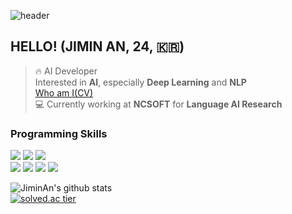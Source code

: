 ![header](https://capsule-render.vercel.app/api?type=slice&color=gradient&text=%20JiminAn%20%20&height=200&fontSize=100)
## HELLO! (JIMIN AN, 24, 🇰🇷)
> 🔥 AI Developer<br>
> Interested in **AI**, especially **Deep Learning** and **NLP**<br>
> [Who am I(CV)](https://codingsmu.tistory.com/m/80)<br>
> 💻 Currently working at **NCSOFT** for **Language AI Research**

### Programming Skills
<img src="https://img.shields.io/badge/python-fluent-blue"/></a>
<img src="https://img.shields.io/badge/c++-fluent-blue"/></a>
<img src="https://img.shields.io/badge/c-fluent-blue"/></a><br>
<img src="https://img.shields.io/badge/java-advanced-green"/>
<img src="https://img.shields.io/badge/tensorflow-advanced-green"/>
<img src="https://img.shields.io/badge/pytorch-advanced-green"/>
<img src="https://img.shields.io/badge/keras-advanced-green"/>




![JiminAn's github stats](https://github-readme-stats.vercel.app/api?username=JiminAn&show_icons=true&theme=dracula)  
[![solved.ac tier](http://mazassumnida.wtf/api/v2/generate_badge?boj=als398)](https://solved.ac/als398)


 
